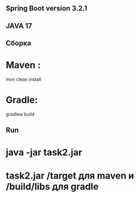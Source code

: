 ## Spring Boot  version 3.2.1
## JAVA 17

## Сборка
  # Maven :
   mvn clean install
  # Gradle:
   gradlew build

## Run
  # java -jar task2.jar
  # task2.jar /target для maven и /build/libs для gradle
